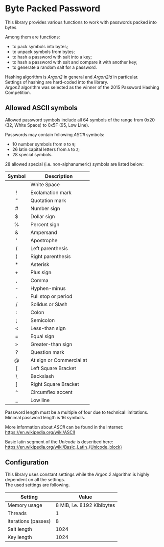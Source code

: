 # Byte Packed Password

This library provides various functions to work with passwords packed into 
bytes.

Among them are functions:
* to pack symbols into bytes; 
* to unpack symbols from bytes; 
* to hash a password with salt into a key; 
* to hash a password with salt and compare it with another key; 
* to generate a random salt for a password.

Hashing algorithm is _Argon2_ in general and _Argon2id_ in particular.  
Settings of hashing are hard-coded into the library.  
_Argon2_ algorithm was selected as the winner of the 2015 Password Hashing 
Competition.

## Allowed ASCII symbols

Allowed password symbols include all 64 symbols of the range from 0x20 (32, 
White Space) to 0x5F (95, Low Line).

Passwords may contain following _ASCII_ symbols:
* 10 number symbols from `0` to `9`;
* 26 latin capital letters from `A` to `Z`;
* 28 special symbols.

28 allowed special (i.e. non-alphanumeric) symbols are listed below:

| Symbol | Description              |
|:------:|--------------------------|
|        | White Space              |
|   !    | Exclamation mark         |
|   "    | Quotation mark           |
|   #    | Number sign              |
|   $    | Dollar sign              |
|   %    | Percent sign             |
|   &    | Ampersand                |
|   '    | Apostrophe               |
|   (    | Left parenthesis         |
|   )    | Right parenthesis        |
|   *    | Asterisk                 |
|   +    | Plus sign                |
|   ,    | Comma                    |
|   -    | Hyphen-minus             |
|   .    | Full stop or period      |
|   /    | Solidus or Slash         |
|   :    | Colon                    |
|   ;    | Semicolon                |
|  &lt;  | Less-than sign           |
|   =    | Equal sign               |
|  &gt;  | Greater-than sign        |
|   ?    | Question mark            |
|   @    | At sign or Commercial at |
|   [    | Left Square Bracket      |
|   \    | Backslash                |
|   ]    | Right Square Bracket     |
|   ^    | Circumflex accent        |
|   _    | Low line                 |

Password length must be a multiple of four due to technical limitations.  
Minimal password length is 16 symbols.

More information about _ASCII_ can be found in the Internet:  
https://en.wikipedia.org/wiki/ASCII

Basic latin segment of the _Unicode_ is described here:  
https://en.wikipedia.org/wiki/Basic_Latin_(Unicode_block)

## Configuration

This library uses constant settings while the _Argon 2_ algorithm is highly 
dependent on all the settings.  
The used settings are following.

| Setting             | Value                      |
|---------------------|----------------------------|
| Memory usage        | 8 MiB, i.e. 8192 Kibibytes |
| Threads             | 1                          |
| Iterations (passes) | 8                          |
| Salt length         | 1024                       |
| Key length          | 1024                       |
